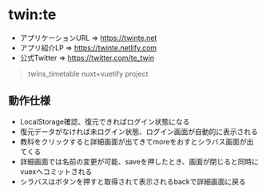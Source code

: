 # twin:te

- アプリケーションURL => https://twinte.net
- アプリ紹介LP => https://twinte.netlify.com
- 公式Twitter => https://twitter.com/te_twin

> twins_timetable nuxt+vuetify project

## 動作仕様

- LocalStorage確認、復元できればログイン状態になる
- 復元データがなければ未ログイン状態、ログイン画面が自動的に表示される
- 教科をクリックすると詳細画面が出てきてmoreをおすとシラバス画面が出てくる
- 詳細画面では名前の変更が可能、saveを押したとき、画面が閉じると同時にvuexへコミットされる
- シラバスはボタンを押すと取得されて表示されるbackで詳細画面に戻る
